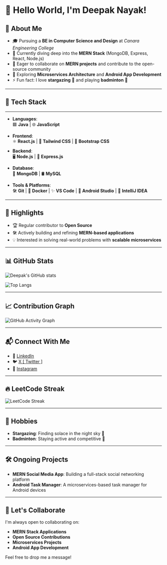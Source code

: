 # 👋 Hello World, I'm Deepak Nayak!

## 📖 About Me
- 🎓 Pursuing a **BE in Computer Science and Design** at *Canara Engineering College*
- 🌱 Currently diving deep into the **MERN Stack** (MongoDB, Express, React, Node.js)
- 👯 Eager to collaborate on **MERN projects** and contribute to the open-source community
- 🤔 Exploring **Microservices Architecture** and **Android App Development**
- ⚡ Fun fact: I love **stargazing** 🌌 and playing **badminton** 🏸

---

## 🚀 **Tech Stack**
-----------------

*   **Languages**:  
    🟦 **Java** | 🌐 **JavaScript**
    
*   **Frontend**:  
    ⚛️ **React.js** | 🎨 **Tailwind CSS** | 💎 **Bootstrap CSS**
    
*   **Backend**:  
    🖥️ **Node.js** | 🚏 **Express.js**
    
*   **Database**:  
    🐋 **MongoDB** | 🛢️ **MySQL**
    
*   **Tools & Platforms**:  
    🛠️ **Git** | 🐳 **Docker** | ✨ **VS Code** | 📱 **Android Studio** | 🧠 **IntelliJ IDEA**


---

## 🌟 Highlights
- 🏆 Regular contributor to **Open Source**
- 🛠️ Actively building and refining **MERN-based applications**
- 💡 Interested in solving real-world problems with **scalable microservices**

---

## 📊 GitHub Stats
![Deepak's GitHub stats](https://github-readme-stats.vercel.app/api?username=deepakdnayak&show_icons=true&theme=radical)

![Top Langs](https://github-readme-stats.vercel.app/api/top-langs/?username=deepakdnayak&layout=compact&theme=radical)

---

## 📈 Contribution Graph

![GitHub Activity Graph](https://github-readme-activity-graph.vercel.app/graph?username=deepakdnayak&theme=rogue)



---

## 📬 Connect With Me
- 💼 [LinkedIn](https://www.linkedin.com/in/deepakdnayak/)
- 🐦 [ X [ Twitter ]](https://x.com/_Deepak_Nayak_) 
- 📸 [Instagram](https://www.instagram.com/deepaknayakk_/) 

---

## 🔥 LeetCode Streak
![LeetCode Streak](https://leetcode-stats.vercel.app/api?username=deepakdnayak2004&theme=dark)

---

## 🌱 Hobbies
- **Stargazing**: Finding solace in the night sky 🌠
- **Badminton**: Staying active and competitive 🏸

---

## 🛠️ Ongoing Projects
- **MERN Social Media App**: Building a full-stack social networking platform
- **Android Task Manager**: A microservices-based task manager for Android devices

---

## 🤝 Let's Collaborate
I'm always open to collaborating on:
- **MERN Stack Applications**
- **Open Source Contributions**
- **Microservices Projects**
- **Android App Development**

Feel free to drop me a message!

